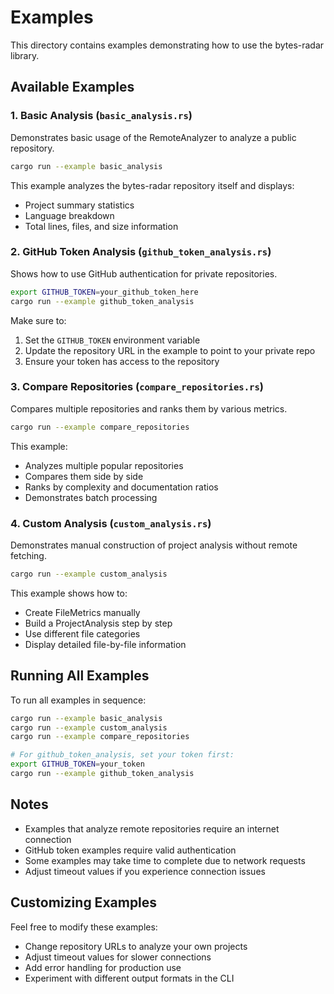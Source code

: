 # Examples

This directory contains examples demonstrating how to use the bytes-radar library.

## Available Examples

### 1. Basic Analysis (`basic_analysis.rs`)

Demonstrates basic usage of the RemoteAnalyzer to analyze a public repository.

```bash
cargo run --example basic_analysis
```

This example analyzes the bytes-radar repository itself and displays:
- Project summary statistics
- Language breakdown
- Total lines, files, and size information

### 2. GitHub Token Analysis (`github_token_analysis.rs`)

Shows how to use GitHub authentication for private repositories.

```bash
export GITHUB_TOKEN=your_github_token_here
cargo run --example github_token_analysis
```

Make sure to:
1. Set the `GITHUB_TOKEN` environment variable
2. Update the repository URL in the example to point to your private repo
3. Ensure your token has access to the repository

### 3. Compare Repositories (`compare_repositories.rs`)

Compares multiple repositories and ranks them by various metrics.

```bash
cargo run --example compare_repositories
```

This example:
- Analyzes multiple popular repositories
- Compares them side by side
- Ranks by complexity and documentation ratios
- Demonstrates batch processing

### 4. Custom Analysis (`custom_analysis.rs`)

Demonstrates manual construction of project analysis without remote fetching.

```bash
cargo run --example custom_analysis
```

This example shows how to:
- Create FileMetrics manually
- Build a ProjectAnalysis step by step
- Use different file categories
- Display detailed file-by-file information

## Running All Examples

To run all examples in sequence:

```bash
cargo run --example basic_analysis
cargo run --example custom_analysis
cargo run --example compare_repositories

# For github_token_analysis, set your token first:
export GITHUB_TOKEN=your_token
cargo run --example github_token_analysis
```

## Notes

- Examples that analyze remote repositories require an internet connection
- GitHub token examples require valid authentication
- Some examples may take time to complete due to network requests
- Adjust timeout values if you experience connection issues

## Customizing Examples

Feel free to modify these examples:
- Change repository URLs to analyze your own projects
- Adjust timeout values for slower connections
- Add error handling for production use
- Experiment with different output formats in the CLI 